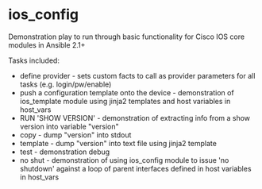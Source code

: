 # ios_config

Demonstration play to run through basic functionality for Cisco IOS core modules in Ansible 2.1+

Tasks included:
- define provider - sets custom facts to call as provider parameters for all tasks (e.g. login/pw/enable)
- push a configuration template onto the device - demonstration of ios_template module using jinja2 templates and host variables in host_vars
- RUN 'SHOW VERSION' - demonstration of extracting info from a show version into variable "version"
- copy - dump "version" into stdout
- template - dump "version" into text file using jinja2 template
- test - demonstration debug
- no shut - demonstration of using ios_config module to issue 'no shutdown' against a loop of parent interfaces defined in host variables in host_vars
